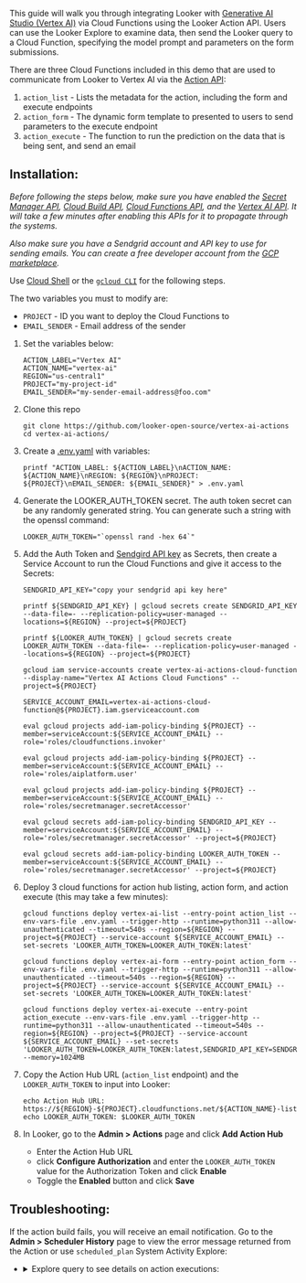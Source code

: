 This guide will walk you through integrating Looker with [Generative AI Studio (Vertex AI)](https://cloud.google.com/vertex-ai/docs/generative-ai/learn/models) via Cloud Functions using the Looker Action API. Users can use the Looker Explore to examine data, then send the Looker query to a Cloud Function, specifying the model prompt and parameters on the form submissions.

There are three Cloud Functions included in this demo that are used to communicate from Looker to Vertex AI via the [Action API](https://github.com/looker-open-source/actions/blob/master/docs/action_api.md):

1. `action_list` - Lists the metadata for the action, including the form and execute endpoints
1. `action_form` - The dynamic form template to presented to users to send parameters to the execute endpoint
1. `action_execute` - The function to run the prediction on the data that is being sent, and send an email

## Installation:

_Before following the steps below, make sure you have enabled the [Secret Manager API](https://console.cloud.google.com/flows/enableapi?apiid=secretmanager.googleapis.com), [Cloud Build API](https://console.cloud.google.com/flows/enableapi?apiid=cloudbuild.googleapis.com), [Cloud Functions API](https://console.cloud.google.com/flows/enableapi?apiid=cloudfunctions.googleapis.com), and the [Vertex AI API](https://console.cloud.google.com/flows/enableapi?apiid=aiplatform.googleapis.com). It will take a few minutes after enabling this APIs for it to propagate through the systems._

_Also make sure you have a Sendgrid account and API key to use for sending emails. You can create a free developer account from the [GCP marketplace](https://console.cloud.google.com/marketplace/details/sendgrid-app/sendgrid-email)._

Use [Cloud Shell](https://cloud.google.com/shell) or the [`gcloud CLI`](https://cloud.google.com/sdk/docs/install) for the following steps.

The two variables you must to modify are:

- `PROJECT` - ID you want to deploy the Cloud Functions to
- `EMAIL_SENDER` - Email address of the sender

1. Set the variables below:

   ```
   ACTION_LABEL="Vertex AI"
   ACTION_NAME="vertex-ai"
   REGION="us-central1"
   PROJECT="my-project-id"
   EMAIL_SENDER="my-sender-email-address@foo.com"

   ```

1. Clone this repo

   ```
   git clone https://github.com/looker-open-source/vertex-ai-actions
   cd vertex-ai-actions/
   ```

1. Create a [.env.yaml](.env.yaml.example) with variables:

   ```
   printf "ACTION_LABEL: ${ACTION_LABEL}\nACTION_NAME: ${ACTION_NAME}\nREGION: ${REGION}\nPROJECT: ${PROJECT}\nEMAIL_SENDER: ${EMAIL_SENDER}" > .env.yaml
   ```

1. Generate the LOOKER_AUTH_TOKEN secret. The auth token secret can be any randomly generated string. You can generate such a string with the openssl command:

   ```
   LOOKER_AUTH_TOKEN="`openssl rand -hex 64`"
   ```

1. Add the Auth Token and [Sendgird API key](https://app.sendgrid.com/settings/api_keys) as Secrets, then create a Service Account to run the Cloud Functions and give it access to the Secrets:

   ```
   SENDGRID_API_KEY="copy your sendgrid api key here"

   printf ${SENDGRID_API_KEY} | gcloud secrets create SENDGRID_API_KEY --data-file=- --replication-policy=user-managed --locations=${REGION} --project=${PROJECT}

   printf ${LOOKER_AUTH_TOKEN} | gcloud secrets create LOOKER_AUTH_TOKEN --data-file=- --replication-policy=user-managed --locations=${REGION} --project=${PROJECT}

   gcloud iam service-accounts create vertex-ai-actions-cloud-function --display-name="Vertex AI Actions Cloud Functions" --project=${PROJECT}

   SERVICE_ACCOUNT_EMAIL=vertex-ai-actions-cloud-function@${PROJECT}.iam.gserviceaccount.com

   eval gcloud projects add-iam-policy-binding ${PROJECT} --member=serviceAccount:${SERVICE_ACCOUNT_EMAIL} --role='roles/cloudfunctions.invoker'

   eval gcloud projects add-iam-policy-binding ${PROJECT} --member=serviceAccount:${SERVICE_ACCOUNT_EMAIL} --role='roles/aiplatform.user'

   eval gcloud projects add-iam-policy-binding ${PROJECT} --member=serviceAccount:${SERVICE_ACCOUNT_EMAIL} --role='roles/secretmanager.secretAccessor'

   eval gcloud secrets add-iam-policy-binding SENDGRID_API_KEY --member=serviceAccount:${SERVICE_ACCOUNT_EMAIL} --role='roles/secretmanager.secretAccessor' --project=${PROJECT}

   eval gcloud secrets add-iam-policy-binding LOOKER_AUTH_TOKEN --member=serviceAccount:${SERVICE_ACCOUNT_EMAIL} --role='roles/secretmanager.secretAccessor' --project=${PROJECT}
   ```

1. Deploy 3 cloud functions for action hub listing, action form, and action execute (this may take a few minutes):

   ```
   gcloud functions deploy vertex-ai-list --entry-point action_list --env-vars-file .env.yaml --trigger-http --runtime=python311 --allow-unauthenticated --timeout=540s --region=${REGION} --project=${PROJECT} --service-account ${SERVICE_ACCOUNT_EMAIL} --set-secrets 'LOOKER_AUTH_TOKEN=LOOKER_AUTH_TOKEN:latest'

   gcloud functions deploy vertex-ai-form --entry-point action_form --env-vars-file .env.yaml --trigger-http --runtime=python311 --allow-unauthenticated --timeout=540s --region=${REGION} --project=${PROJECT} --service-account ${SERVICE_ACCOUNT_EMAIL} --set-secrets 'LOOKER_AUTH_TOKEN=LOOKER_AUTH_TOKEN:latest'

   gcloud functions deploy vertex-ai-execute --entry-point action_execute --env-vars-file .env.yaml --trigger-http --runtime=python311 --allow-unauthenticated --timeout=540s --region=${REGION} --project=${PROJECT} --service-account ${SERVICE_ACCOUNT_EMAIL} --set-secrets 'LOOKER_AUTH_TOKEN=LOOKER_AUTH_TOKEN:latest,SENDGRID_API_KEY=SENDGRID_API_KEY:latest' --memory=1024MB
   ```

1. Copy the Action Hub URL (`action_list` endpoint) and the `LOOKER_AUTH_TOKEN` to input into Looker:

   ```
   echo Action Hub URL: https://${REGION}-${PROJECT}.cloudfunctions.net/${ACTION_NAME}-list
   echo LOOKER_AUTH_TOKEN: $LOOKER_AUTH_TOKEN
   ```

1. In Looker, go to the **Admin > Actions** page and click **Add Action Hub**

   - Enter the Action Hub URL
   - click **Configure Authorization** and enter the `LOOKER_AUTH_TOKEN` value for the Authorization Token and click **Enable**
   - Toggle the **Enabled** button and click **Save**

## Troubleshooting:

If the action build fails, you will receive an email notification. Go to the **Admin > Scheduler History** page to view the error message returned from the Action or use `scheduled_plan` System Activity Explore:

- <details><summary> Explore query to see details on action executions: </summary>

  `https://${YOUR_LOOKER_DOMAIN}.com/explore/system__activity/scheduled_plan?fields=scheduled_job.id,scheduled_job.created_time,scheduled_plan_destination.action_type,scheduled_plan_destination.format,scheduled_job.status,scheduled_plan.run_once,scheduled_plan_destination.parameters,scheduled_job.status_detail&f[scheduled_plan_destination.action_type]=vertex-ai&sorts=scheduled_job.created_time+desc&limit=500`

  </details>
